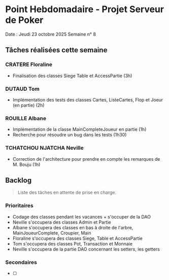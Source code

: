 # Point Hebdomadaire - Projet Serveur de Poker

Date : Jeudi 23 octobre 2025
Semaine n° 8

## Tâches réalisées cette semaine

### CRATERE Floraline

- Finalisation des classes Siege Table et AccessPartie (3h)


### DUTAUD Tom

- Implémentation des tests des classes Cartes, ListeCartes, Flop et Joeur (en partie) (2h)


### ROUILLE Albane

- Implémentation de la classe MainCompleteJoueur en partie (1h)
- Recherche pour résoudre un bug dans les tests (1h30)

### TCHATCHOU NJATCHA Neville
- Correction de l'architecture pour prendre en compte les remarques de M. Bouju (1h)

## Backlog

> Liste des tâches en attente de prise en charge.

### Prioritaires

- Codage des classes pendant les vacances + s'occuper de la DAO
- Neville s'occupera des classes Admin et Partie
- Albane s'occupera des classes en bas à droite de l'arbre, MainJoueurComplete, Croupier, Main
- Floraline s'occupera des classes Siege, Table et AccessPartie
- Tom s'occupera des classes Pot, Transaction et Monnaie
- Neville s'occupera de la partie DAO concernant les setters, les getters
  


### Secondaires

- [ ]
